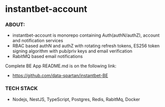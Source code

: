 # instantbet-account
### ABOUT:

- instantbet-account is monorepo containing Auth(authN/authZ), account and notification services
- RBAC based authN and authZ with rotating refresh tokens, ES256 token signing algorithm with pub/priv keys and email verification
- RabitMQ based email notifications

Complete BE App README.md is on the following link: 
- https://github.com/data-spartan/instantbet-BE

### TECH STACK
- Nodejs, NestJS, TypeScript, Postgres, Redis, RabitMq, Docker